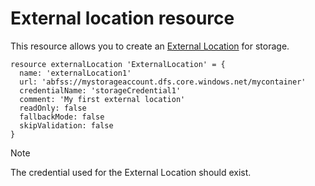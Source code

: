 # External location resource

This resource allows you to create an [External Location][00] for storage.

```bicep
resource externalLocation 'ExternalLocation' = {
  name: 'externalLocation1'
  url: 'abfss://mystorageaccount.dfs.core.windows.net/mycontainer'
  credentialName: 'storageCredential1'
  comment: 'My first external location'
  readOnly: false
  fallbackMode: false
  skipValidation: false
}
```

> [!NOTE]
> The credential used for the External Location should exist.

[00]: https://docs.databricks.com/api/azure/workspace/externallocations/create

